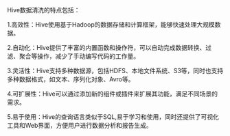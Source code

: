Hive数据清洗的特点包括：

1.高效性：Hive使用基于Hadoop的数据存储和计算框架，能够快速处理大规模数据。

2.自动化：Hive提供了丰富的内置函数和操作符，可以自动完成数据转换、过滤、聚合等操作，减少了手动编写代码的工作量。

3.灵活性：Hive支持多种数据源，包括HDFS、本地文件系统、S3等，同时也支持多种数据格式，如文本、序列化对象、Avro等。

4.可扩展性：Hive可以通过添加新的组件或插件来扩展其功能，满足不同场景的需求。

5.易于使用：Hive的查询语言类似于SQL,易于学习和使用，同时还提供了可视化工具和Web界面，方便用户进行数据分析和报告生成。

